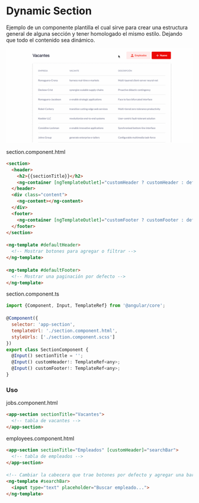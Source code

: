 # Dynamic Section

Ejemplo de un componente plantilla el cual sirve para crear una estructura general de alguna sección y tener homologado el mismo estilo. Dejando que todo el contenido sea dinámico.

<div>
  <img src="../.static/section.gif" alt="Section component">
</div>

section.component.html
```html
<section>
  <header>
    <h2>{{sectionTitle}}</h2>
    <ng-container [ngTemplateOutlet]="customHeader ? customHeader : defaultHeader"></ng-container>
  </header>
  <div class="content">
    <ng-content></ng-content>
  </div>
  <footer>
    <ng-container [ngTemplateOutlet]="customFooter ? customFooter : defaultFooter"></ng-container>
  </footer>
</section>

<ng-template #defaultHeader>
  <!-- Mostrar botones para agregar o filtrar -->
</ng-template>

<ng-template #defaultFooter>
  <!-- Mostrar una paginación por defecto -->
</ng-template>
```

section.component.ts
```js
import {Component, Input, TemplateRef} from '@angular/core';

@Component({
  selector: 'app-section',
  templateUrl: './section.component.html',
  styleUrls: ['./section.component.scss']
})
export class SectionComponent {
  @Input() sectionTitle = '';
  @Input() customHeader!: TemplateRef<any>;
  @Input() customFooter!: TemplateRef<any>;
}
```

### Uso

jobs.component.html
```html
<app-section sectionTitle="Vacantes">
  <!-- tabla de vacantes -->
</app-section>
```

employees.component.html
```html
<app-section sectionTitle="Empleados" [customHeader]="searchBar">
  <!-- tabla de empleados -->
</app-section>

<!-- Cambiar la cabecera que trae botones por defecto y agregar una barra de busqueda -->
<ng-template #searchBar>
  <input type="text" placeholder="Buscar empleado...">
</ng-template>
```